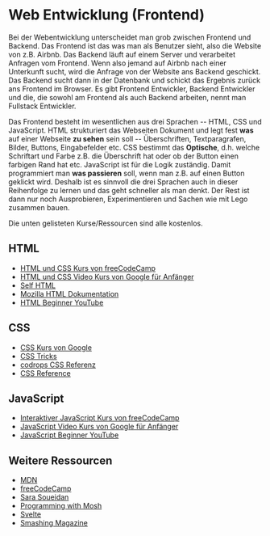 # Web Entwicklung (Frontend)

Bei der Webentwicklung unterscheidet man grob zwischen Frontend und Backend. Das Frontend ist das was man als Benutzer sieht, also die Website von z.B. Airbnb. Das Backend läuft auf einem Server und verarbeitet Anfragen vom Frontend. Wenn also jemand auf Airbnb nach einer Unterkunft sucht, wird die Anfrage von der Website ans Backend geschickt. Das Backend sucht dann in der Datenbank und schickt das Ergebnis zurück ans Frontend im Browser. Es gibt Frontend Entwickler, Backend Entwickler und die, die sowohl am Frontend als auch Backend arbeiten, nennt man Fullstack Entwickler.

Das Frontend besteht im wesentlichen aus drei Sprachen -- HTML, CSS und JavaScript. HTML strukturiert das Webseiten Dokument und legt fest **was** auf einer Webseite **zu sehen** sein soll -- Überschriften, Textparagrafen, Bilder, Buttons, Eingabefelder etc. CSS bestimmt das **Optische**, d.h. welche Schriftart und Farbe z.B. die Überschrift hat oder ob der Button einen farbigen Rand hat etc. JavaScript ist für die Logik zuständig. Damit programmiert man **was passieren** soll, wenn man z.B. auf einen Button geklickt wird. Deshalb ist es sinnvoll die drei Sprachen auch in dieser Reihenfolge zu lernen und das geht schneller als man denkt. Der Rest ist dann nur noch Ausprobieren, Experimentieren und Sachen wie mit Lego zusammen bauen.

Die unten gelisteten Kurse/Ressourcen sind alle kostenlos.

## HTML
* [HTML und CSS Kurs von freeCodeCamp](https://www.freecodecamp.org/learn/responsive-web-design/#responsive-web-design-projects)
* [HTML und CSS Video Kurs von Google für Anfänger](https://www.udacity.com/course/intro-to-html-and-css--ud001)
* [Self HTML](https://wiki.selfhtml.org/wiki/HTML/Tutorials/Einstieg)
* [Mozilla HTML Dokumentation](https://developer.mozilla.org/en-US/docs/Learn/HTML)
* [HTML Beginner YouTube](https://www.youtube.com/watch?v=qz0aGYrrlhU)

## CSS
* [CSS Kurs von Google](https://web.dev/learn/css/)
* [CSS Tricks](https://css-tricks.com/)
* [codrops CSS Referenz](http://tympanus.net/codrops/css_reference)
* [CSS Reference](https://cssreference.io/)

## JavaScript
* [Interaktiver JavaScript Kurs von freeCodeCamp](https://www.freecodecamp.org/learn/javascript-algorithms-and-data-structures/#basic-javascript)
* [JavaScript Video Kurs von Google für Anfänger](https://www.udacity.com/course/intro-to-javascript--ud803)
* [JavaScript Beginner YouTube](https://www.youtube.com/watch?v=W6NZfCO5SIk)


## Weitere Ressourcen
* [MDN](https://developer.mozilla.org/de/docs/Learn)
* [freeCodeCamp](https://www.freecodecamp.org/learn)
* [Sara Soueidan](https://www.sarasoueidan.com/)
* [Programming with Mosh](https://www.youtube.com/channel/UCWv7vMbMWH4-V0ZXdmDpPBA)
* [Svelte](https://svelte.dev/)
* [Smashing Magazine](https://www.smashingmagazine.com/)
